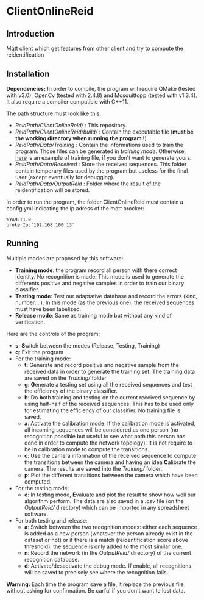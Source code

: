 ClientOnlineReid
================

## Introduction

Mqtt client which get features from other client and try to compute the reidentification

## Installation

**Dependencies:** In order to compile, the program will require QMake (tested with v3.0), OpenCv (tested with 2.4.8) and Mosquittopp (tested with v1.3.4). It also require a compiler compatible with C++11.

The path structure must look like this:
* _ReidPath/ClientOnlineReid/_ : This repository.
* _ReidPath/ClientOnlineReid/build/_ : Contain the executable file (**must be the working directory when running the program !**)
* _ReidPath/Data/Training_ : Contain the informations used to train the program. Those files can be generated in _training mode_. Otherwise, [here](https://gist.github.com/Conchylicultor/bde8de54f0adc44f2bb2) is an example of training file, if you don't want to generate yours.
* _ReidPath/Data/Received_ : Store the received sequences. This folder contain temporary files used by the program but useless for the final user (except eventually for debugging).
* _ReidPath/Data/OutputReid_ : Folder where the result of the reidentification will be stored.

In order to run the program, the folder ClientOnlineReid must contain a config.yml indicating the ip adress of the mqtt brocker:

```
%YAML:1.0
brokerIp:'192.168.100.13'
```

## Running

Multiple modes are proposed by this software:
* __Training mode__: the program record all person with there correct identity. No recognition is made. This mode is used to generate the differents positive and negative samples in order to train our binary classifier.
* __Testing mode__: Test our adaptative database and record the errors (kind, number,...). In this mode (as the previous one), the received sequences must have been labelized.
* __Release mode__: Same as training mode but without any kind of verification.

Here are the controls of the program:
* __s__: **S**witch between the modes (Release, Testing, Training)
* __q__: Exit the program
* For the training mode:
  * __t__: Generate and record positive and negative sample from the received data in order to generate the **t**raining set. The training data are saved on the _Training/_ folder.
  * __g__: **G**enerate a testing set using all the received sequences and test the efficiency of the binary classifier.
  * __b__: Do **b**oth training and testing on the current received sequence by using half-half of the received sequences. This has to be used only for estimating the efficiency of our classifier. No training file is saved.
  * __a__: Activate the calibration mode. If the calibration mode is activated, all incoming sequences will be concidered as one person (no recognition possible but useful to see what path this person has done in order to compute the network topology). It is not require to be in calibration mode to compute the transitions.
  * __c__: Use the camera information of the received sequence to compute the transitions between the camera and having an idea **C**alibrate the camera. The results are saved into the _Training/_ folder.
  * __p__: Plot the different transitions between the camera which have been computed.
* For the testing mode:
  * __e__: In testing mode, **E**valuate and plot the result to show how well our algorithm perform. The data are also saved in a _.csv_ file (on the _OutputReid/_ directory) which can be imported in any spreadsheet software.
* For both testing and release:
  * __a__: Switch between the two recognition modes: either each sequence is added as a new person (whatever the person already exist in the dataset or not) or if there is a match (reidentification score above threshold), the sequence is only added to the most similar one.
  * __n__: Record the network (in the _OutputReid/_ directory) of the current recognition database.
  * __d__: Activate/desactivate the debug mode. If enable, all recognitions will be saved to precisely see where the recognition fails.

**Warning:** Each time the program save a file, it replace the previous file without asking for confirmation. Be carful if you don't want to lost data.
